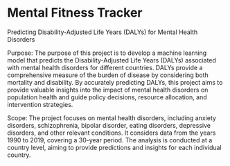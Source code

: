 # Mental Fitness Tracker

Predicting Disability-Adjusted Life Years (DALYs) for Mental Health Disorders

Purpose:
The purpose of this project is to develop a machine learning model that predicts the Disability-Adjusted Life Years (DALYs) associated with mental health disorders for different countries. DALYs provide a comprehensive measure of the burden of disease by considering both mortality and disability. By accurately predicting DALYs, this project aims to provide valuable insights into the impact of mental health disorders on population health and guide policy decisions, resource allocation, and intervention strategies.

Scope:
The project focuses on mental health disorders, including anxiety disorders, schizophrenia, bipolar disorder, eating disorders, depressive disorders, and other relevant conditions. It considers data from the years 1990 to 2019, covering a 30-year period. The analysis is conducted at a country level, aiming to provide predictions and insights for each individual country.
